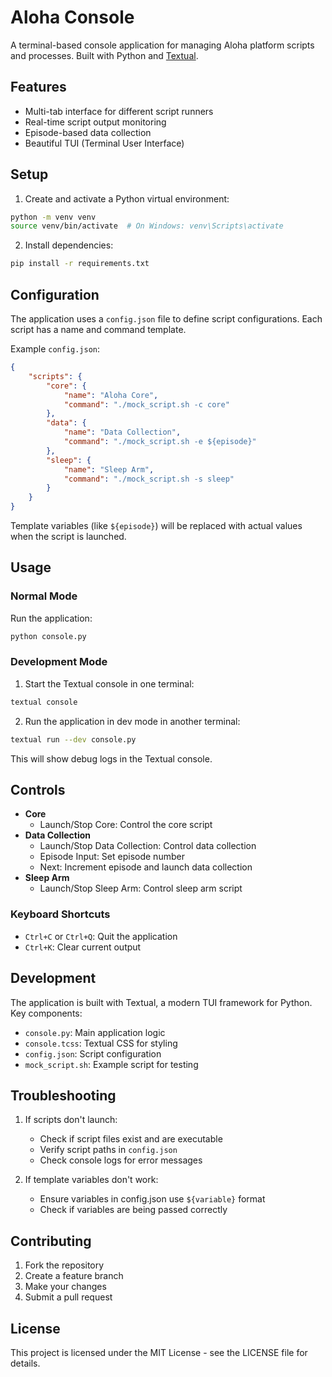 # Aloha Console

A terminal-based console application for managing Aloha platform scripts and processes. Built with Python and [Textual](https://textual.textualize.io/).

## Features

- Multi-tab interface for different script runners
- Real-time script output monitoring
- Episode-based data collection
- Beautiful TUI (Terminal User Interface)

## Setup

1. Create and activate a Python virtual environment:
```bash
python -m venv venv
source venv/bin/activate  # On Windows: venv\Scripts\activate
```

2. Install dependencies:
```bash
pip install -r requirements.txt
```

## Configuration

The application uses a `config.json` file to define script configurations. Each script has a name and command template.

Example `config.json`:
```json
{
    "scripts": {
        "core": {
            "name": "Aloha Core",
            "command": "./mock_script.sh -c core"
        },
        "data": {
            "name": "Data Collection",
            "command": "./mock_script.sh -e ${episode}"
        },
        "sleep": {
            "name": "Sleep Arm",
            "command": "./mock_script.sh -s sleep"
        }
    }
}
```

Template variables (like `${episode}`) will be replaced with actual values when the script is launched.

## Usage

### Normal Mode

Run the application:
```bash
python console.py
```

### Development Mode

1. Start the Textual console in one terminal:
```bash
textual console
```

2. Run the application in dev mode in another terminal:
```bash
textual run --dev console.py
```

This will show debug logs in the Textual console.

## Controls

- **Core**
  - Launch/Stop Core: Control the core script
- **Data Collection**
  - Launch/Stop Data Collection: Control data collection
  - Episode Input: Set episode number
  - Next: Increment episode and launch data collection
- **Sleep Arm**
  - Launch/Stop Sleep Arm: Control sleep arm script

### Keyboard Shortcuts

- `Ctrl+C` or `Ctrl+Q`: Quit the application
- `Ctrl+K`: Clear current output

## Development

The application is built with Textual, a modern TUI framework for Python. Key components:

- `console.py`: Main application logic
- `console.tcss`: Textual CSS for styling
- `config.json`: Script configuration
- `mock_script.sh`: Example script for testing

## Troubleshooting

1. If scripts don't launch:
   - Check if script files exist and are executable
   - Verify script paths in `config.json`
   - Check console logs for error messages

2. If template variables don't work:
   - Ensure variables in config.json use `${variable}` format
   - Check if variables are being passed correctly

## Contributing

1. Fork the repository
2. Create a feature branch
3. Make your changes
4. Submit a pull request

## License

This project is licensed under the MIT License - see the LICENSE file for details.
